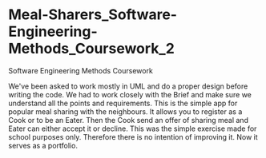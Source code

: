 # Meal-Sharers_Software-Engineering-Methods_Coursework_2
Software Engineering Methods Coursework

We've been asked to work mostly in UML and do a proper design before writing the code. We had to work closely with the Brief and make sure we understand all the points and requirements.
This is the simple app for popular meal sharing with the neighbours. It allows you to register as a Cook or to be an Eater. Then the Cook send an offer of sharing meal and Eater can either accept it or decline.
This was the simple exercise made for school purposes only. Therefore there is no intention of improving it. Now it serves as a portfolio.
